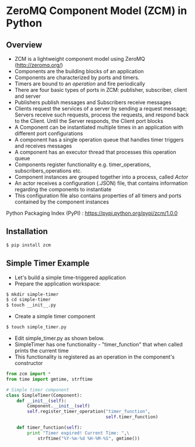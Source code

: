 ZeroMQ Component Model (ZCM) in Python
======================================

Overview
---------

* ZCM is a lightweight component model using ZeroMQ (http://zeromq.org/) 
* Components are the building blocks of an application
* Components are characterized by ports and timers. 
* Timers are bound to an *operation* and fire periodically
* There are four basic types of ports in ZCM: publisher, subscriber, client and server
* Publishers publish messages and Subscribers receive messages
* Clients request the services of a server by sending a request message; Servers receive such requests, process the requests, and respond back to the Client. Until the Server responds, the Client port blocks
* A Component can be instantiated multiple times in an application with different port configurations
* A component has a single operation queue that handles timer triggers and receives messages
* A component has an executor thread that processes this operation queue
* Components register functionality e.g. timer_operations, subscribers_operations etc. 
* Component instances are grouped together into a process, called *Actor*
* An actor receives a configuration (.JSON) file, that contains information regarding the components to instantiate
* This configuration file also contains properties of all timers and ports contained by the component instances

Python Packaging Index (PyPI) : https://pypi.python.org/pypi/zcm/1.0.0

Installation
-------------

```bash
$ pip install zcm
```

Simple Timer Example
--------------------

* Let's build a simple time-triggered application
* Prepare the application workspace:

```bash
$ mkdir simple-timer
$ cd simple-timer
$ touch __init__.py
```

* Create a simple timer component

```bash
$ touch simple_timer.py
```

* Edit simple_timer.py as shown below. 
* SimpleTimer has one functionality - "timer_function" that when called prints the current time
* This functionality is registered as an operation in the component's constructor

```python
from zcm import *
from time import gmtime, strftime

# Simple timer component
class SimpleTimer(Component):
    def __init__(self):
        Component.__init__(self)
        self.register_timer_operation("timer_function", 
                                      self.timer_function)

    def timer_function(self):
        print "Timer expired! Current Time: ",\
            strftime("%Y-%m-%d %H-%M-%S", gmtime())
```

